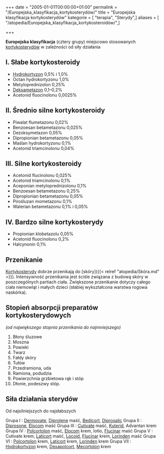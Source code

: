 +++
date = "2005-01-01T00:00:00+01:00"
permalink = "/Europejska_klasyfikacja_kortykosterydów/"
title = "Europejska klasyfikacja kortykosterydów"
kategorie = [ "terapia", "Sterydy",]
aliases = [ "/atopedia/Europejska_klasyfikacja_kortykosteroidów/",]

+++

**Europejska klasyfikacja** (cztery grupy) miejscowo stosowanych [kortykosterydów](/atopedia/Kortykosterydy) w zależności od siły działania

I. Słabe kortykosteroidy
------------------------

-   [Hydrokortyzon](/atopedia/Hydrokortyzon) 0,5% i 1,0%
-   Octan hydrokortyzonu 1,0%
-   Metyloprednizolon 0,25%
-   [Deksametazon](/atopedia/Dexametazon) 0,1–0,2%
-   Acetonid fluocinolonu 0,0025%

II. Średnio silne kortykosteroidy
---------------------------------

-   Piwalat flumetazonu 0,02%
-   Benzoesan betametazonu 0,025%
-   Dezoksymetazon 0,05%
-   Dipropionian betametazonu 0,05%
-   Maślan hydrokortyzonu 0,1%
-   Acetonid triamcinolonu 0,04%

III. Silne kortykosteroidy
--------------------------

-   Acetonid flucinolonu 0,025%
-   Acetonid triamcinolonu 0,1%
-   Aceponian metyloprednizolonu 0,1%
-   Benzoesan betametazonu 0,25%
-   Dipropionian betametazonu 0,05%
-   Pirośluzan mometazonu 0,1%
-   Walerian betametazonu 0,1% i 0,05%

IV. Bardzo silne kortykosterydy
-------------------------------

-   Propionian klobetazolu 0,05%
-   Acetonid fluocinolonu 0,2%
-   Halcynonin 0,1%

Przenikanie
-----------

[Kortykosterydy](/atopedia/Kortykosterydy) dobrze przenikają do [skóry]({{< relref "atopedia/Skóra.md" >}}). Intensywność przenikania jest ściśle związana z budową skóry w poszczególnych partiach ciała. Zwiększone przenikanie dotyczy całego ciała niemowląt i małych dzieci (słabiej wykształcona warstwa rogowa naskórka).

Stopień absorpcji preparatów kortykosterydowych
-----------------------------------------------

*(od największego stopnia przenikania do najmniejszego)*

1.  Błony śluzowe
2.  Moszna
3.  Powieki
4.  Twarz
5.  Fałdy skóry
6.  Tułów
7.  Przedramiona, uda
8.  Ramiona, podudzia
9.  Powierzchnia grzbietowa rąk i stóp
10. Dłonie, podeszwy stóp.



Siła działania sterydów
-----------------------

Od najsilniejszych do najsłabszych

Grupa I : [Dermovate](/atopedia/Dermovate), [Diprolene](/atopedia/Diprolene) maść, [Bedicort](/atopedia/Bedicort), [Diprosalic](/atopedia/Diprosalic)
Grupa II : [Diprosone](/atopedia/Diprosone), [Elocom](/atopedia/Elocom) maść
Grupa III : [Cutivate](/atopedia/Cutivate) maść, [Kuterid](/atopedia/Kuterid), Advantan krem
Grupa IV : [Polcortolon](/atopedia/Polcortolon) maść, [Elocom](/atopedia/Elocom) krem, lotio, [Flucinar](/atopedia/Flucinar) maść
Grupa V : Cutivate krem, [Laticort](/atopedia/Laticort) maść, [Locoid](/atopedia/Locoid), [Flucinar](/atopedia/Flucinar) krem, [Lorinden](/atopedia/Lorinden) maść
Grupa VI : [Polcortolon](/atopedia/Polcortolon) krem, [Laticort](/atopedia/Laticort) krem, [Lorinden](/atopedia/Lorinden) krem
Grupa VII : [Hydrokortyzon](/atopedia/Hydrokortyzon) krem, [Dexapolcort](/atopedia/Dexapolcort), [Mecortolon](/atopedia/Mecortolon) krem
